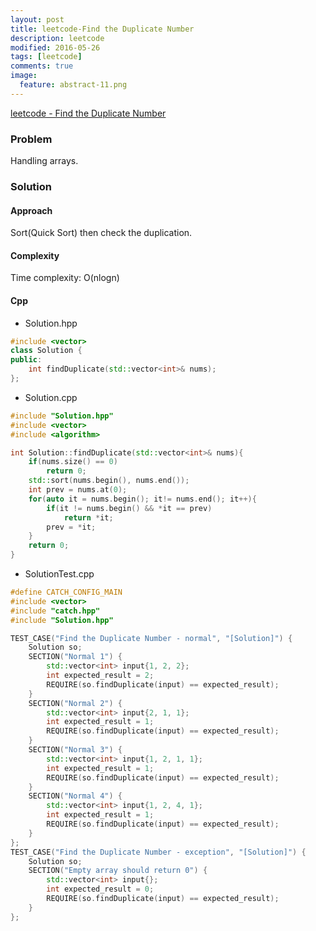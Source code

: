 ```yaml
---
layout: post
title: leetcode-Find the Duplicate Number
description: leetcode
modified: 2016-05-26
tags: [leetcode]
comments: true
image:
  feature: abstract-11.png
---
```

[leetcode - Find the Duplicate Number](https://leetcode.com/problems/find-the-duplicate-number/)

### Problem

Handling arrays.

### Solution 

#### Approach

Sort(Quick Sort) then check the duplication.

#### Complexity

Time complexity: O(nlogn)

#### Cpp

- Solution.hpp

```cpp
#include <vector>
class Solution {
public:
    int findDuplicate(std::vector<int>& nums);
};
```

- Solution.cpp

```cpp
#include "Solution.hpp"
#include <vector>
#include <algorithm>

int Solution::findDuplicate(std::vector<int>& nums){
	if(nums.size() == 0)
		return 0;
	std::sort(nums.begin(), nums.end());
	int prev = nums.at(0);
	for(auto it = nums.begin(); it!= nums.end(); it++){
		if(it != nums.begin() && *it == prev)
			return *it;
		prev = *it;
	}
	return 0;
}

```

- SolutionTest.cpp

```cpp
#define CATCH_CONFIG_MAIN
#include <vector>
#include "catch.hpp"
#include "Solution.hpp"

TEST_CASE("Find the Duplicate Number - normal", "[Solution]") {
    Solution so;
    SECTION("Normal 1") {
        std::vector<int> input{1, 2, 2};
        int expected_result = 2;
        REQUIRE(so.findDuplicate(input) == expected_result);
    }
    SECTION("Normal 2") {
        std::vector<int> input{2, 1, 1};
        int expected_result = 1;
        REQUIRE(so.findDuplicate(input) == expected_result);
    }
    SECTION("Normal 3") {
        std::vector<int> input{1, 2, 1, 1};
        int expected_result = 1;
        REQUIRE(so.findDuplicate(input) == expected_result);
    }
    SECTION("Normal 4") {
        std::vector<int> input{1, 2, 4, 1};
        int expected_result = 1;
        REQUIRE(so.findDuplicate(input) == expected_result);
    }
};
TEST_CASE("Find the Duplicate Number - exception", "[Solution]") {
    Solution so;
    SECTION("Empty array should return 0") {
        std::vector<int> input{};
        int expected_result = 0;
        REQUIRE(so.findDuplicate(input) == expected_result);
    }
};

```
